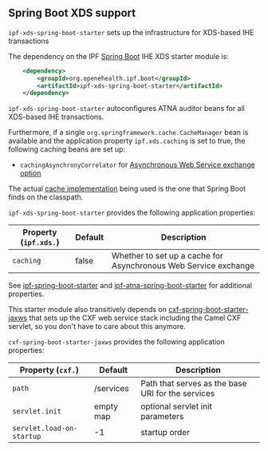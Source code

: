 ## Spring Boot XDS support

`ipf-xds-spring-boot-starter` sets up the infrastructure for XDS-based IHE transactions
 
The dependency on the IPF [Spring Boot] IHE XDS starter module is:

```xml
    <dependency>
        <groupId>org.openehealth.ipf.boot</groupId>
        <artifactId>ipf-xds-spring-boot-starter</artifactId>
    </dependency>
```


`ipf-xds-spring-boot-starter` autoconfigures ATNA auditor beans for all XDS-based IHE transactions.

Furthermore, if a single `org.springframework.cache.CacheManager` bean is available and the application
property `ipf.xds.caching` is set to true, the following caching beans are set up:

* `cachingAsynchronyCorrelator` for [Asynchronous Web Service exchange option](../ipf-platform-camel-ihe-ws/async.html)

The actual [cache implementation](http://docs.spring.io/spring-boot/docs/current/reference/html/boot-features-caching.html) 
being used is the one that Spring Boot finds on the classpath.

`ipf-xds-spring-boot-starter` provides the following application properties:

| Property (`ipf.xds.`)     | Default                | Description                                         |
|----------------------------|-----------------------|-----------------------------------------------------|
| `caching`                  | false                 | Whether to set up a cache for Asynchronous Web Service exchange

See [ipf-spring-boot-starter](../ipf-spring-boot-starter/index.html) and [ipf-atna-spring-boot-starter](../ipf-atna-spring-boot-starter/index.html) for
additional properties.

This starter module also transitively depends on [cxf-spring-boot-starter-jaxws](https://cxf.apache.org/docs/springboot.html) that sets up the CXF
web service stack including the Camel CXF servlet, so you don't have to care about this anymore.

`cxf-spring-boot-starter-jaxws` provides the following application properties:

| Property (`cxf.`)          | Default                | Description                                         |
|----------------------------|------------------------|-----------------------------------------------------|
| `path`                     | /services              | Path that serves as the base URI for the services
| `servlet.init`             | empty map              | optional servlet init parameters
| `servlet.load-on-startup`  | -1                     | startup order


[Spring Boot]: http://projects.spring.io/spring-boot/
